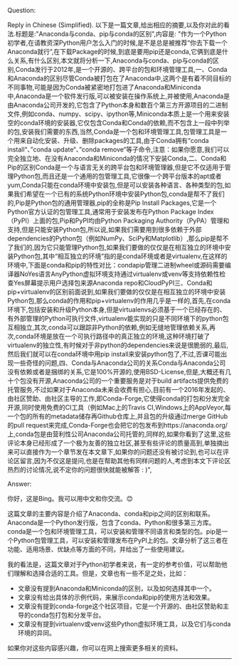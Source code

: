 Question:

Reply in Chinese (Simplified).
以下是一篇文章,给出相应的摘要,以及你对此的看法.标题是:"Anaconda与conda、pip与conda的区别",内容是:
"作为一个Python初学者,在请教资深Python用户怎么入门的时候,是不是总是被推荐“你去下载一个Anaconda就行”,在下载Package的时候,到底是要用pip还是conda,它俩到底是什么关系,有什么区别,本文就将分析一下,Anaconda与conda、pip与conda的区别,Conda发行于2012年,是一个开源的、跨平台的包和环境管理工具,一、Conda和Anaconda的区别尽管Conda被打包在了Anaconda中,这两个是有着不同目标的不同事物,可能是因为Conda被紧密地打包进了Anaconda和Miniconda中,Anaconda是一个软件发行版,可以被安装在操作系统上,并被使用,Anaconda是由Anaconda公司开发的,它包含了Python本身和数百个第三方开源项目的二进制文件,例如conda、numpy、scipy、ipython等,Miniconda本质上是一个用来安装空的conda环境的安装器,它仅包含Conda和Conda的依赖,而不包含上一段中列举的包,安装我们需要的东西,当然,Conda是一个包和环境管理工具,包管理工具是一个用来自动化安装、升级、删除packages的工具,由于Conda拥有“conda install“、”conda update“、”conda remove“等子命令,注意：如果你愿意,我们可以完全独立地、在没有Anaconda和Miniconda的情况下安装Conda,二、Conda和Pip的区别Conda是一个与语言无关的跨平台包和环境管理器,但是它不仅适用于管理Python包,而且还是一个通用的包管理工具,它很像一个跨平台版本的apt或者yum,Conda只能在conda环境中安装包,但是可以安装各种语言、各种类型的包,如果我们希望在一个已有的系统Python环境中安装Python包,conda是帮不了我们的,Pip是Python包的通用管理器,pip的全称是Pip Install Packages,它是一个Python官方认证的包管理工具,通常用于安装发布在Python Package Index（PyPI）上面的包,Pip和PyPI均由Python Packaging Authority（PyPA）管理和支持,但是只能安装Python包,所以说,如果我们需要用到很多依赖于外部dependencies的Python包（例如NumPy、SciPy和Matplotlib）,那么pip是帮不了我们的,因为它只能管理Python包,如果我们要做的仅仅是在相互独立的环境中安装Python包,其中“相互独立的环境”指的是conda环境或者是virtualenv,在这样的环境中,下面是conda和pip的特性对比：condapip管理二进制wheel或源码需要编译器NoYes语言AnyPython虚拟环境支持通过virtualenv或venv等支持依赖性检查Yes屏幕提示用户选择包来源Anaconda repo和CloudPyPI三、Conda和pip+virtualenv的区别前面说到,如果我们要做的仅仅是在相互独立的环境中安装Python包,那么conda的作用和pip+virtualenv的作用几乎是一样的,首先,在conda环境下,包括安装和升级Python本身,但是virtualenvs必须基于一个已经存在的、有外部管理的Python可执行文件,virtualenv能实现的只是不同环境下的python包互相独立,其次,conda可以跟踪非Python的依赖,例如无缝地管理依赖关系,再次,conda环境是放在一个可执行路径中的真正独立的环境,这种环境打破了virtualenv的独立性,有时候对于非python的dependencies来说是很脆弱的,最后,然后我们就可以在conda环境中用pip install来安装python包了,不过,否课可能出现一些奇怪的问题,四、Conda与Anaconda公司的关系Conda与Anaconda公司没有依赖或者是捆绑的关系,它是100%开源的,使用BSD-License,但是,大概还有几十个包没有开源,Anaconda公司的一个重要服务是对于build artifacts提供免费的托管服务,不过如果对于Anaconda未来会收费有担心,目前有一个2016年发起的、由社区赞助、由社区主导的工作,即Conda-Forge,它使得conda的打包和分发完全开源,同时使用免费的CI工具（例如Mac上的Travis CI,Windows上的AppVeyor,每一个包的所有的metadata储存再Github仓库上,并且包的升级通过merge GitHub的pull request来完成,Conda-Forge也会把它的包发布到https://anaconda.org/上,conda包是由营利性公司Anaconda公司托管的,同样的,如果你看到了这里,这些评论本身已经形成了一个极为友善的独立社区,甚至有些评论的质量高到,单独摘出来可以直接作为一个章节发在本文章下,如果你的问题还没有被讨论到,也可以在评论区留言,因为不仅这是提问,也是在帮助其他有同样问题的人,考虑到本文下评论区热烈的讨论情况,说不定你的问题很快就能被解答 : )",

Answer:

你好，这是Bing。我可以用中文和你交流。😊

这篇文章的主要内容是介绍了Anaconda、conda和pip之间的区别和联系。Anaconda是一个Python发行版，包含了conda、Python和很多第三方库。conda是一个包和环境管理工具，可以安装和管理不同语言和类型的包。pip是一个Python包管理工具，可以安装和管理发布在PyPI上的包。文章分析了这三者在功能、适用场景、优缺点等方面的不同，并给出了一些使用建议。

我的看法是，这篇文章对于Python初学者来说，有一定的参考价值，可以帮助他们理解和选择合适的工具。但是，文章也有一些不足之处，比如：

- 文章没有提到Anaconda和Miniconda的区别，以及如何选择其中一个。
- 文章没有给出具体的示例代码，来展示conda和pip的使用方法和效果。
- 文章没有提到conda-forge这个社区项目，它是一个开源的、由社区赞助和主导的conda包打包和分发平台。
- 文章没有提到virtualenv或venv这些Python虚拟环境工具，以及它们与conda环境的异同。

如果你对这些内容感兴趣，你可以在网上搜索更多相关的资料。


<hr/>

